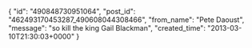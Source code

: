  {
   "id": "490848730951064",
   "post_id": "462493170453287_490608044308466",
   "from_name": "Pete Daoust",
   "message": "so kill the king Gail Blackman",
   "created_time": "2013-03-10T21:30:03+0000"
 }
